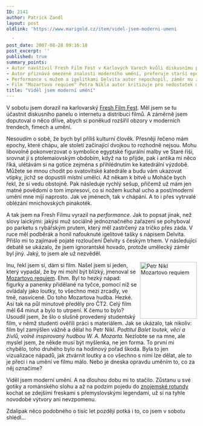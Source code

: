 ```yaml
---
ID: 2141
author: Patrick Zandl
layout: post
oldlink: 'https://www.marigold.cz/item/videl-jsem-moderni-umeni

  '
post_date: 2007-08-28 09:16:18
post_excerpt: ''
published: true
summary_points:
- Autor navštívil Fresh Film Fest v Karlových Varech kvůli diskusnímu panelu.
- Autor přiznává omezené znalosti moderního umění, preferuje starší epochy.
- Performance s mužem a igelitkami Delvita autor nepochopil, záměr mu zůstal skryt.
- Film "Mozartovo requiem" Petra Nikla autor kritizuje pro nedostatek myšlenky.
title: "Viděl jsem moderní umění"
---
```


V sobotu jsem dorazil na karlovarský <a href="http://www.freshfilmfest.net/">Fresh Film Fest</a>. Měl jsem se tu účastnit diskusního panelu o internetu a distribuci filmů.  A záměrně jsem doputoval o něco dříve, abych si poněkud rozšířil obzory v moderních trendech, fimech a umění. 

Nesoudím o sobě, že bych byl příliš kulturní člověk. Přesněji řečeno mám epochy, které chápu, ale století začínající dvojkou to rozhodně nejsou. Mohu libovolně pokonverzovat o symbolice egyptské figurální malby ve Staré říši, srovnat ji s ptolemaiovským obdobím, když na to přijde, pak i antika mi něco říká, ulétávám si na gotice zejména s přihlédnutím ke katedrální výzdobě. Můžete se mnou chodit po svatovítské katedrále a budu vám ukazovat vtípky, jichž se dopustili místní umělci. Až někam k bitvě u Moháče bych řekl, že si vedu obstojně. Pak následuje  rychlý sešup, přičemž už mám jen matné povědomí o tom impresovi, co si nožem kuchal ucho a post/moderní umění mne míjí naprosto. Jak ve jménech, tak v chápání. A to i přes vytrvalé oblézání mnichovských pinakoték.

A tak jsem na Fresh Filmu vyrazil na <em>performance</em>. Jak to popsat jinak, než slovy laickými: jakýsi muž sociálně jednoznačného zařazení se pohyboval po parketu s rybářským prutem, který měl zastrčený za tričko přes záda. V ruce měl podběrák a honil nafouknuté igelitové tašky s nápisem Delvita. Přišlo mi to zajímavě pojaté rozloučení Delvity s českým trhem. V následující debatě se ukázalo, že jsem ignorantské hovado, protože umělecký záměr byl jiný. Jaký, to jsem ale už nezvěděl. 

<img src="http://www.marigold.cz/wp-content/imagePreview.php.jpg" width="150" height="150" alt="Petr Nikl Mozartovo requiem" title="Petr Nikl Mozartovo requiem" align="right" />Inu, řekl jsem si, dám si film. Našel jsem si jeden, který vypadal, že by mi mohl být blízký, jmenoval se <a href="http://www.archatheatre.cz/cz/menu/program/205.html">Mozartovo requiem</a>. Ehm. Byl to hezký nápad: figurky a panenky přidělané na tyčce, pomocí níž se ovládaly jako loutky, to všechno mezi zrcadly, ve tmě, nasvícené. Do toho Mozartova hudba. Hezké. Asi tak na půl minutové předěly pro ČT2. Celý film měl 64 minut a bylo to utrpení. K čemu to bylo? Usoudil jsem, že šlo o slušně provedený studentský film, v němž studenti ověřili práci s materiálem. Jak se ukázalo, tak nikoliv: film byl zamýšlen vážně a dělal ho Petr Nikl. <em>Podtitul Balet loutek, věcí a živlů, volně inspirovaný hudbou W. A. Mozarta.</em> Nezlobte se na mne, ale myslel jsem, že někde musí být myšlenka, ne jen forma. To první mi chybělo, toho druhého bylo na hodinový pořad škoda. Byla to jen vizualizace nápadů, jak ztvárnit loutky a co všechno s nimi lze dělat, ale to je přeci i na umění ve filmu málo. Nebo je dneska opravdu uměním to, co za něj označíme? 

Viděl jsem moderní umění. A na dlouhou dobu mi to stačilo. Zůstanu u své gotiky a románského slohu a až na podzim pojedu do <a href="http://www.znojemskarotunda.com/">znojemské rotundy</a> kochat se zdejšími freskami s přemyslovskými legendami, už si na tyhle novodobé výtvory ani nevzpomenu. 

Zdalipak něco podobného o tisíc let později potká i to, co jsem v sobotu shlédl...